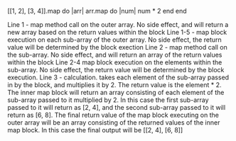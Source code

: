 [[1, 2], [3, 4]].map do |arr|
  arr.map do |num|
    num * 2
  end
end

Line 1 - map method call on the outer array. No side effect, and will return a new array based on the return values within the block
Line 1-5 - map block execution on each sub-array of the outer array. No side effect, the return value will be determined by the block exection
Line 2 - map method call on the sub-array. No side effect, and will return an array of the return values within the block
Line 2-4 map block execution on the elements within the sub-array. No side effect, the return value will be determined by the block execution.
Line 3 - calculation. takes each element of the sub-array passed in by the block, and multiplies it by 2. The return value is the element * 2.
The inner map block will return an array consisting of each element of the sub-array passed to it multiplied by 2. In this case the first sub-array passed to it will return as [2, 4], and the second sub-array passed to it will return as [6, 8]. 
The final return value of the map block executing on the outer array will be an array consisting of the returned values of the inner map block. In this case the final output will be [[2, 4], [6, 8]]